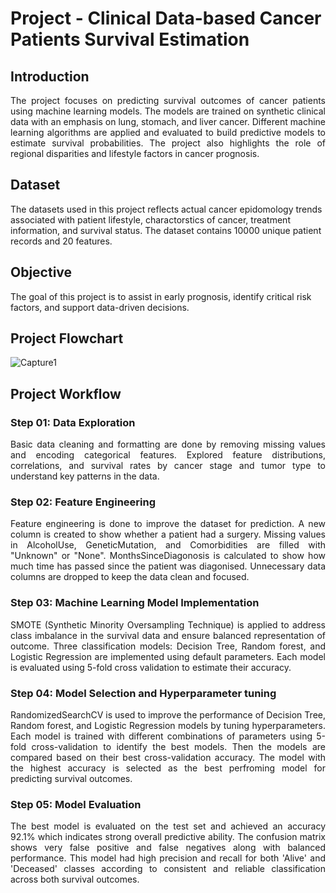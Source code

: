 # Project - Clinical Data-based Cancer Patients Survival Estimation

## Introduction
<p align="justify">
The project focuses on predicting survival outcomes of cancer patients using machine learning models. The models are trained on synthetic clinical data with an emphasis on lung, stomach, and liver cancer. Different machine learning algorithms are applied and evaluated to build predictive models to estimate survival probabilities. The project also highlights the role of regional disparities and lifestyle factors in cancer prognosis.

## Dataset
The datasets used in this project reflects actual cancer epidomology trends associated with patient lifestyle, charactorstics of cancer, treatment information, and survival status. The dataset contains 10000 unique patient records and 20 features. 
## Objective
The goal of this project is to assist in early prognosis, identify critical risk factors, and support data-driven decisions.
## Project Flowchart
![Capture1](https://github.com/user-attachments/assets/347cab9e-9b91-4cb5-9d60-caaefe84a1e1)
</p>

<p align="justify">
  
## Project Workflow
### Step 01: Data Exploration
<p align="justify">
Basic data cleaning and formatting are done by removing missing values and encoding categorical features. Explored feature distributions, correlations, and survival rates by cancer stage and tumor type to understand key patterns in the data.
</p>
  
### Step 02: Feature Engineering
<p align="justify">
Feature engineering is done to improve the dataset for prediction. A new column is created to show whether a patient had a surgery. Missing values in AlcoholUse, GeneticMutation, and Comorbidities are filled with "Unknown" or "None". MonthsSinceDiagonosis is calculated to show how much time has passed since the patient was diagonised. Unnecessary data columns are dropped to keep the data clean and focused.
</p>

### Step 03: Machine Learning Model Implementation
<p align="justify">
SMOTE (Synthetic Minority Oversampling Technique) is applied to address class imbalance in the survival data and ensure balanced representation of outcome. Three classification models: Decision Tree, Random forest, and Logistic Regression are implemented using default parameters. Each model is evaluated using 5-fold cross validation to estimate their accuracy.
</p>

### Step 04: Model Selection and Hyperparameter tuning
<p align="justify">
RandomizedSearchCV is used to improve the performance of Decision Tree, Random forest, and Logistic Regression models by tuning hyperparameters. Each model is trained with different combinations of parameters using 5-fold cross-validation to identify the best models. Then the models are compared based on their best cross-validation accuracy. The model with the highest accuracy is selected as the best perfroming model for predicting survival outcomes.
</p>

### Step 05: Model Evaluation
<p align="justify">
The best model is evaluated on the test set and achieved an accuracy 92.1% which indicates strong overall predictive ability. The confusion matrix shows very false positive and false negatives along with balanced performance. This model had high precision and recall for both 'Alive' and 'Deceased' classes according to consistent and reliable classification across both survival outcomes.
</p>

